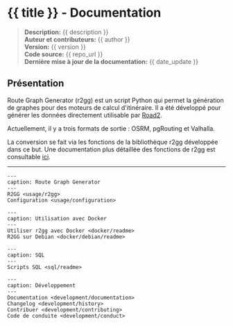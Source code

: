 # {{ title }} - Documentation

> **Description:** {{ description }}  
> **Auteur et contributeurs:** {{ author }}  
> **Version:** {{ version }}  
> **Code source:** {{ repo_url }}  
> **Dernière mise à jour de la documentation:** {{ date_update }}

## Présentation 

Route Graph Generator (r2gg) est un script Python qui permet la génération de graphes pour des moteurs de calcul d'itinéraire. Il a été développé pour générer les données directement utilisable par [Road2](https://github.com/IGNF/road2). 

Actuellement, il y a trois formats de sortie : OSRM, pgRouting et Valhalla. 

La conversion se fait via les fonctions de la bibliothèque r2gg développée dans ce but. Une documentation plus détaillée des fonctions de r2gg est consultable [ici](./usage/r2gg.md).

---

```{toctree}
---
caption: Route Graph Generator
---
R2GG <usage/r2gg>
Configuration <usage/configuration>
```

```{toctree}
---
caption: Utilisation avec Docker
---
Utiliser r2gg avec Docker <docker/readme>
R2GG sur Debian <docker/debian/readme>
```

```{toctree}
---
caption: SQL
---
Scripts SQL <sql/readme>
```

```{toctree}
---
caption: Développement
---
Documentation <development/documentation>
Changelog <development/history>
Contribuer <development/contributing>
Code de conduite <development/conduct>
```
